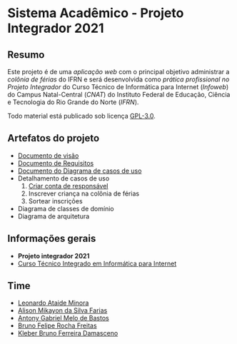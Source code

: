 # Sistema Acadêmico - Projeto Integrador 2021

## Resumo

Este projeto é de uma _aplicação web_ com o principal objetivo administrar a _colônia de férias_ do IFRN e será desenvolvida como _prática profissional no Projeto Integrador_ do Curso Técnico de Informática para Internet (_Infoweb_) do Campus Natal-Central (_CNAT_) do Instituto Federal de Educação, Ciência e Tecnologia do Rio Grande do Norte (_IFRN_).

Todo material está publicado sob licença [GPL-3.0](https://www.gnu.org/licenses/quick-guide-gplv3.pt-br.html).

## Artefatos do projeto

-  [Documento de visão](https://github.com/PI-InfoWeb-CNAT/sistemacademico/wiki)
-  [Documento de Requisitos](https://github.com/PI-InfoWeb-CNAT/sistemacademico/wiki/requisitos)
-  [Documento do Diagrama de casos de uso](https://github.com/PI-InfoWeb-CNAT/sistemacademico/wiki/DiagramaDeCasoDeUso)
-  Detalhamento de casos de uso
   1. [Criar conta de responsável](https://github.com/PI-InfoWeb-CNAT/sistemacademico/wiki/CDU-01-CriarContaResponsavel)
   2. Inscrever criança na colônia de férias
   3. Sortear inscrições
-  Diagrama de classes de domínio
-  Diagrama de arquitetura

## Informações gerais

-  **Projeto integrador 2021**
-  [Curso Técnico Integrado em Informática para Internet](http://diatinf.ifrn.edu.br/doku.php?id=cursos:tecnicos:ii:start)

## Time

-  [Leonardo Ataide Minora](https://github.com/leonardo-minora)
-  [Alison Mikayon da Silva Farias](https://github.com/AlisonMika)
-  [Antony Gabriel Melo de Bastos](https://github.com/TxonyB)
-  [Bruno Felipe Rocha Freitas](https://github.com/brunofelipe05)
-  [Kleber Bruno Ferreira Damasceno](https://github.com/kleberferr)

